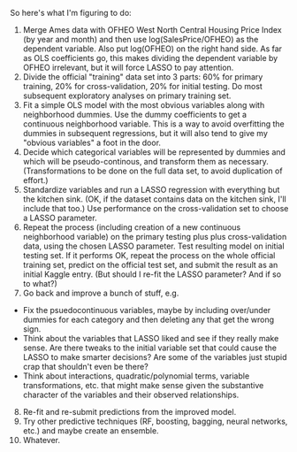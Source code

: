 So here's what I'm figuring to do:
1. Merge Ames data with OFHEO West North Central Housing Price Index (by year and month)
and then use log(SalesPrice/OFHEO)
as the dependent variable.  Also put log(OFHEO) on the right hand side.
As far as OLS coefficients go, this makes dividing
the dependent variable by OFHEO irrelevant, but it will force LASSO to pay attention.
2. Divide the official "training" data set into 3 parts: 60% for primary training,
20% for cross-validation, 20% for initial testing.
Do most subsequent exploratory analyses on primary training set.
3. Fit a simple OLS model with the most obvious variables along with neighborhood dummies.
Use the dummy coefficients to get a continuous neighborhood variable.
This is a way to avoid overfitting the dummies in subsequent regressions, but it
will also tend to give my "obvious variables" a foot in the door.
4. Decide which categorical variables will be represented by dummies and which will be
pseudo-continous, and transform them as necessary.
(Transformations to be done on the full data set, to avoid duplication of effort.)
5. Standardize variables and run a LASSO regression with everything but the kitchen sink.
(OK, if the dataset contains data on the kitchen sink, I'll include that too.)
Use performance on the cross-validation set to choose a LASSO parameter.
6. Repeat the process (including creation of a new continuous neighborhood variable)
on the primary testing plus plus cross-validation data, using the chosen LASSO parameter.
Test resulting model on initial testing set.  If it performs OK,
repeat the process on the whole official training set, predict on the official test set,
and submit the result as an initial Kaggle entry.
(But should I re-fit the LASSO parameter?  And if so to what?)
7. Go back and improve a bunch of stuff, e.g.
- Fix the psuedocontinuous variables, maybe by including over/under dummies
for each category and then deleting any that get the wrong sign.
- Think about the variables that LASSO liked and see if they really make sense.
Are there tweaks to the initial variable set that could cause the LASSO
to make smarter decisions?  Are some of the variables just stupid crap that shouldn't
even be there?
- Think about interactions, quadratic/polynomial terms, variable transformations, etc.
that might make sense given the
substantive character of the variables and their observed relationships.
8. Re-fit and re-submit predictions from the improved model.
9. Try other predictive techniques (RF, boosting, bagging, neural networks, etc.)
and maybe create an ensemble.
10. Whatever.
